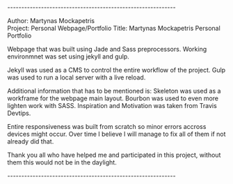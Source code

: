 *------------------------------------------------------------*

Author: Martynas Mockapetris <br>
Project: Personal Webpage/Portfolio
Title: Martynas Mockapetris Personal Portfolio

Webpage that was built using Jade and Sass preprocessors.
Working environmnet was set using jekyll and gulp.

Jekyll was used as a CMS to control the entire workflow of the project.
Gulp was used to run a local server with a live reload.

Additional information that has to be mentioned is:
Skeleton was used as a workframe for the webpage main layout.
Bourbon was used to even more lighten work with SASS.
Inspiration and Motivation was taken from Travis Devtips.

Entire responsiveness was built from scratch so minor errors accross
devices might occur. Over time I believe I will manage to fix all of them
if not already did that.

Thank you all who have helped me and participated in this project,
without them this would not be in the daylight.

*------------------------------------------------------------*
